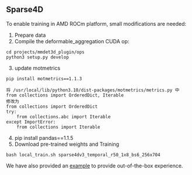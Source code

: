 ## Sparse4D
To enable training in AMD ROCm platform, small modifications are needed:

1. Prepare data
2. Compile the deformable_aggregation CUDA op:
````
cd projects/mmdet3d_plugin/ops
python3 setup.py develop
````
3. update motmetrics
````
pip install motmetrics==1.1.3

将 /usr/local/lib/python3.10/dist-packages/motmetrics/metrics.py 中
from collections import OrderedDict, Iterable
修改为
from collections import OrderedDict
try:
    from collections.abc import Iterable
except ImportError:
    from collections import Iterable

````
4. pip install pandas==1.1.5
5. Download pre-trained weights and Training
````
bash local_train.sh sparse4dv3_temporal_r50_1x8_bs6_256x704
````

We have also provided an [example](https://github.com/binding7012/Sparse4D) to provide out-of-the-box experience.
